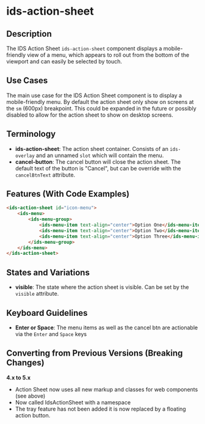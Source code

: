# ids-action-sheet

## Description

The IDS Action Sheet `ids-action-sheet` component displays a mobile-friendly view of a menu, which appears to roll out from the bottom of the viewport and can easily be selected by touch.

## Use Cases

The main use case for the IDS Action Sheet component is to display a mobile-friendly menu. By default the action sheet only show on screens at the `sm` (600px) breakpoint. This could be expanded in the future or possibly disabled to allow for the action sheet to show on desktop screens.

## Terminology

- **ids-action-sheet**: The action sheet container. Consists of an `ids-overlay` and an unnamed `slot` which will contain the menu.
- **cancel-button**: The cancel button will close the action sheet. The default text of the button is "Cancel", but can be override with the `cancelBtnText` attribute.

## Features (With Code Examples)

```html
<ids-action-sheet id="icon-menu">
    <ids-menu>
        <ids-menu-group>
            <ids-menu-item text-align="center">Option One</ids-menu-item>
            <ids-menu-item text-align="center">Option Two</ids-menu-item>
            <ids-menu-item text-align="center">Option Three</ids-menu-item>
        </ids-menu-group>
    </ids-menu>
</ids-action-sheet>
```

## States and Variations

- **visible**: The state where the action sheet is visible. Can be set by the `visible` attribute.

## Keyboard Guidelines

- **Enter or Space**: The menu items as well as the cancel btn are actionable via the `Enter` and `Space` keys

## Converting from Previous Versions (Breaking Changes)

**4.x to 5.x**
- Action Sheet now uses all new markup and classes for web components (see above)
- Now called IdsActionSheet with a namespace
- The tray feature has not been added it is now replaced by a floating action button.
